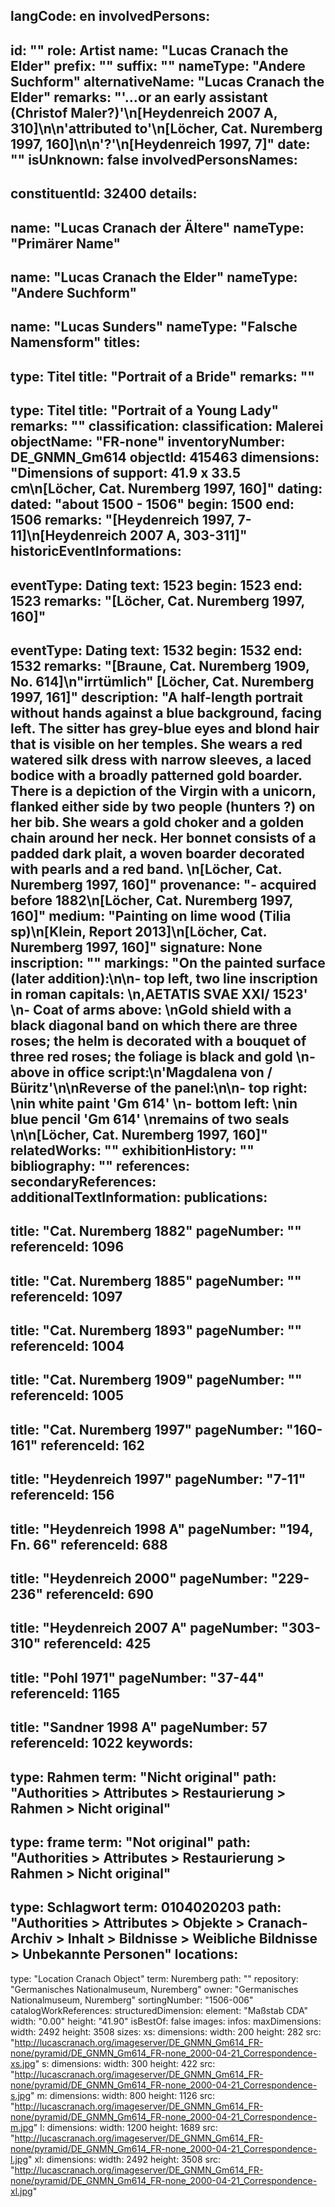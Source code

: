 langCode: en
involvedPersons: 
 - 
   id: ""
  role: Artist
  name: "Lucas Cranach the Elder"
  prefix: ""
  suffix: ""
  nameType: "Andere Suchform"
  alternativeName: "Lucas Cranach the Elder"
  remarks: "'...or an early assistant (Christof Maler?)'\n[Heydenreich 2007 A, 310]\n\n'attributed to'\n[Löcher, Cat. Nuremberg 1997, 160]\n\n'?'\n[Heydenreich 1997, 7]"
  date: ""
  isUnknown: false
involvedPersonsNames: 
 - 
   constituentId: 32400
  details: 
   - 
   name: "Lucas Cranach der Ältere"
    nameType: "Primärer Name"
   - 
   name: "Lucas Cranach the Elder"
    nameType: "Andere Suchform"
   - 
   name: "Lucas Sunders"
    nameType: "Falsche Namensform"
titles: 
 - 
   type: Titel
  title: "Portrait of a Bride"
  remarks: ""
 - 
   type: Titel
  title: "Portrait of a Young Lady"
  remarks: ""
classification: 
 classification: Malerei
objectName: "FR-none"
inventoryNumber: DE_GNMN_Gm614
objectId: 415463
dimensions: "Dimensions of support: 41.9 x 33.5 cm\n[Löcher, Cat. Nuremberg 1997, 160]"
dating: 
 dated: "about 1500 - 1506"
 begin: 1500
 end: 1506
 remarks: "[Heydenreich 1997, 7-11]\n[Heydenreich 2007 A, 303-311]"
 historicEventInformations: 
  - 
   eventType: Dating
   text: 1523
   begin: 1523
   end: 1523
   remarks: "[Löcher, Cat. Nuremberg 1997, 160]"
  - 
   eventType: Dating
   text: 1532
   begin: 1532
   end: 1532
   remarks: "[Braune, Cat. Nuremberg 1909, No. 614]\n\"irrtümlich\" [Löcher, Cat. Nuremberg  1997, 161]"
description: "A half-length portrait without hands against a blue background, facing left. The sitter has grey-blue eyes and blond hair that is visible on her temples. She wears a red watered silk dress with narrow sleeves, a laced bodice with a broadly patterned gold boarder. There is a depiction of the Virgin with a unicorn, flanked either side by two people (hunters ?) on her bib. She wears a gold choker and a golden chain around her neck. Her bonnet consists of a padded dark plait, a woven boarder decorated with pearls and a red band. \n[Löcher, Cat. Nuremberg 1997, 160]"
provenance: "- acquired before 1882\n[Löcher, Cat. Nuremberg 1997, 160]"
medium: "Painting on lime wood (Tilia sp)\n[Klein, Report 2013]\n[Löcher, Cat. Nuremberg 1997, 160]"
signature: None
inscription: ""
markings: "On the painted surface (later addition):\n\n- top left, two line inscription in roman capitals: \n,AETATIS SVAE XXI/ 1523' \n- Coat of arms above: \nGold shield with a black diagonal band on which there are three roses; the helm is decorated with a bouquet of three red roses; the foliage is black and gold \n- above in office script:\n'Magdalena von / Büritz'\n\nReverse of the panel:\n\n- top right: \nin white paint 'Gm 614' \n- bottom left: \nin blue pencil 'Gm 614' \nremains of two seals \n\n[Löcher, Cat. Nuremberg 1997, 160]"
relatedWorks: ""
exhibitionHistory: ""
bibliography: ""
references: 
secondaryReferences: 
additionalTextInformation: 
publications: 
 - 
   title: "Cat. Nuremberg 1882"
  pageNumber: ""
  referenceId: 1096
 - 
   title: "Cat. Nuremberg 1885"
  pageNumber: ""
  referenceId: 1097
 - 
   title: "Cat. Nuremberg 1893"
  pageNumber: ""
  referenceId: 1004
 - 
   title: "Cat. Nuremberg 1909"
  pageNumber: ""
  referenceId: 1005
 - 
   title: "Cat. Nuremberg 1997"
  pageNumber: "160-161"
  referenceId: 162
 - 
   title: "Heydenreich 1997"
  pageNumber: "7-11"
  referenceId: 156
 - 
   title: "Heydenreich 1998 A"
  pageNumber: "194, Fn. 66"
  referenceId: 688
 - 
   title: "Heydenreich 2000"
  pageNumber: "229-236"
  referenceId: 690
 - 
   title: "Heydenreich 2007 A"
  pageNumber: "303-310"
  referenceId: 425
 - 
   title: "Pohl 1971"
  pageNumber: "37-44"
  referenceId: 1165
 - 
   title: "Sandner 1998 A"
  pageNumber: 57
  referenceId: 1022
keywords: 
 - 
   type: Rahmen
  term: "Nicht original"
  path: "Authorities > Attributes > Restaurierung > Rahmen > Nicht original"
 - 
   type: frame
  term: "Not original"
  path: "Authorities > Attributes > Restaurierung > Rahmen > Nicht original"
 - 
   type: Schlagwort
  term: 0104020203
  path: "Authorities > Attributes > Objekte > Cranach-Archiv > Inhalt > Bildnisse > Weibliche Bildnisse > Unbekannte Personen"
locations: 
 - 
   type: "Location Cranach Object"
  term: Nuremberg
  path: ""
repository: "Germanisches Nationalmuseum, Nuremberg"
owner: "Germanisches Nationalmuseum, Nuremberg"
sortingNumber: "1506-006"
catalogWorkReferences: 
structuredDimension: 
 element: "Maßstab CDA"
 width: "0.00"
 height: "41.90"
isBestOf: false
images: 
 infos: 
  maxDimensions: 
   width: 2492
   height: 3508
 sizes: 
  xs: 
   dimensions: 
    width: 200
    height: 282
   src: "http://lucascranach.org/imageserver/DE_GNMN_Gm614_FR-none/pyramid/DE_GNMN_Gm614_FR-none_2000-04-21_Correspondence-xs.jpg"
  s: 
   dimensions: 
    width: 300
    height: 422
   src: "http://lucascranach.org/imageserver/DE_GNMN_Gm614_FR-none/pyramid/DE_GNMN_Gm614_FR-none_2000-04-21_Correspondence-s.jpg"
  m: 
   dimensions: 
    width: 800
    height: 1126
   src: "http://lucascranach.org/imageserver/DE_GNMN_Gm614_FR-none/pyramid/DE_GNMN_Gm614_FR-none_2000-04-21_Correspondence-m.jpg"
  l: 
   dimensions: 
    width: 1200
    height: 1689
   src: "http://lucascranach.org/imageserver/DE_GNMN_Gm614_FR-none/pyramid/DE_GNMN_Gm614_FR-none_2000-04-21_Correspondence-l.jpg"
  xl: 
   dimensions: 
    width: 2492
    height: 3508
   src: "http://lucascranach.org/imageserver/DE_GNMN_Gm614_FR-none/pyramid/DE_GNMN_Gm614_FR-none_2000-04-21_Correspondence-xl.jpg"